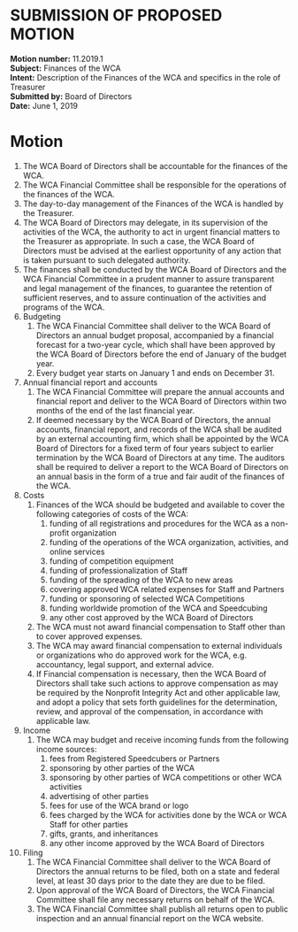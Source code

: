 # SUBMISSION OF PROPOSED MOTION

**Motion number:** 11.2019.1  
**Subject:** Finances of the WCA  
**Intent:** Description of the Finances of the WCA and specifics in the role of Treasurer  
**Submitted by:** Board of Directors  
**Date:** June 1, 2019  

# Motion

1. The WCA Board of Directors shall be accountable for the finances of the WCA.
2. The WCA Financial Committee shall be responsible for the operations of the finances of the WCA.
3. The day-to-day management of the Finances of the WCA is handled by the Treasurer.
4. The WCA Board of Directors may delegate, in its supervision of the activities of the WCA, the authority to act in urgent financial matters to the Treasurer as appropriate. In such a case, the WCA Board of Directors must be advised at the earliest opportunity of any action that is taken pursuant to such delegated authority.
5. The finances shall be conducted by the WCA Board of Directors and the WCA Financial Committee in a prudent manner to assure transparent and legal management of the finances, to guarantee the retention of sufficient reserves, and to assure continuation of the activities and programs of the WCA.
6. Budgeting
   1. The WCA Financial Committee shall deliver to the WCA Board of Directors an annual budget proposal, accompanied by a financial forecast for a two-year cycle, which shall have been approved by the WCA Board of Directors before the end of January of the budget year.
   2. Every budget year starts on January 1 and ends on December 31.
7. Annual financial report and accounts
   1. The WCA Financial Committee will prepare the annual accounts and financial report and deliver to the WCA Board of Directors within two months of the end of the last financial year.
   2. If deemed necessary by the WCA Board of Directors, the annual accounts, financial report, and records of the WCA shall be audited by an external accounting firm, which shall be appointed by the WCA Board of Directors for a fixed term of four years subject to earlier termination by the WCA Board of Directors at any time. The auditors shall be required to deliver a report to the WCA Board of Directors on an annual basis in the form of a true and fair audit of the finances of the WCA.
8. Costs
   1. Finances of the WCA should be budgeted and available to cover the following categories of costs of the WCA:
      1. funding of all registrations and procedures for the WCA as a non-profit organization
      2. funding of the operations of the WCA organization, activities, and online services
      3. funding of competition equipment
      4. funding of professionalization of Staff
      5. funding of the spreading of the WCA to new areas
      6. covering approved WCA related expenses for Staff and Partners
      7. funding or sponsoring of selected WCA Competitions
      8. funding worldwide promotion of the WCA and Speedcubing
      9. any other cost approved by the WCA Board of Directors
   2. The WCA must not award financial compensation to Staff other than to cover approved expenses.
   3. The WCA may award financial compensation to external individuals or organizations who do approved work for the WCA, e.g. accountancy, legal support, and external advice.
   4. If Financial compensation is necessary, then the WCA Board of Directors shall take such actions to approve compensation as may be required by the Nonprofit Integrity Act and other applicable law, and adopt a policy that sets forth guidelines for the determination, review, and approval of the compensation, in accordance with applicable law.
9. Income
   1. The WCA may budget and receive incoming funds from the following income sources:
      1. fees from Registered Speedcubers or Partners
      2. sponsoring by other parties of the WCA
      3. sponsoring by other parties of WCA competitions or other WCA activities
      4. advertising of other parties
      5. fees for use of the WCA brand or logo
      6. fees charged by the WCA for activities done by the WCA or WCA Staff for other parties
      7. gifts, grants, and inheritances
      8. any other income approved by the WCA Board of Directors
10. Filing
    1. The WCA Financial Committee shall deliver to the WCA Board of Directors the annual returns to be filed, both on a state and federal level, at least 30 days prior to the date they are due to be filed.
    2. Upon approval of the WCA Board of Directors, the WCA Financial Committee shall file any necessary returns on behalf of the WCA.
    3. The WCA Financial Committee shall publish all returns open to public inspection and an annual financial report on the WCA website.
